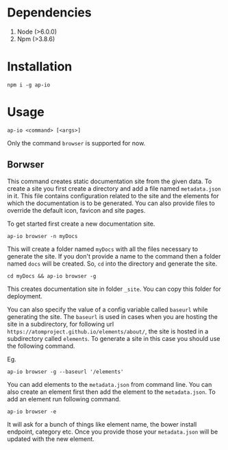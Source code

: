 # Dependencies

1. Node (>6.0.0)
2. Npm (>3.8.6)

# Installation

```
npm i -g ap-io
```

# Usage

```
ap-io <command> [<args>]
```

Only the command `browser` is supported for now.

## Borwser

This command creates static documentation site from the given data. To create
a site you first create a directory and add a file named `metadata.json` in it.
This file contains configuration related to the site and the elements for which
the documentation is to be generated. You can also provide files to override the
default icon, favicon and site pages.

To get started first create a new documentation site.

```
ap-io browser -n myDocs
```

This will create a folder named `myDocs` with all the files necessary to generate
the site. If you don't provide a name to the command then a folder named `docs`
will be created. So, `cd` into the directory and generate the site.

```
cd myDocs && ap-io browser -g
```

This creates documentation site in folder `_site`. You can copy this folder for
deployment.

You can also specify the value of a config variable called `baseurl` while
generating the site. The `baseurl` is used in cases when you are hosting the
site in a subdirectory, for following url `https://atomproject.github.io/elements/about/`,
the site is hosted in a subdirectory called `elements`. To generate a site
in this case you should use the following command.

Eg.

```
ap-io browser -g --baseurl '/elements'
```


You can add elements to the `metadata.json` from command line. You can also
create an element first then add the element to the `metadata.json`.
To add an element run following command.

```
ap-io browser -e
```

It will ask for a bunch of things like element name, the bower install endpoint,
category etc. Once you provide those your `metadata.json` will be updated with
the new element.
